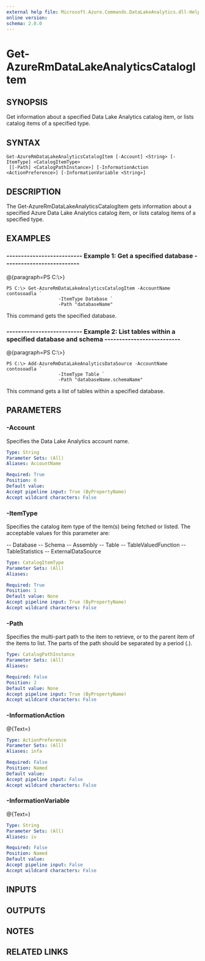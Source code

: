 ```yaml
---
external help file: Microsoft.Azure.Commands.DataLakeAnalytics.dll-Help.xml
online version: 
schema: 2.0.0
---
```


# Get-AzureRmDataLakeAnalyticsCatalogItem
## SYNOPSIS
Get information about a specified Data Lake Analytics catalog item, or lists catalog items of a specified type.

## SYNTAX

```
Get-AzureRmDataLakeAnalyticsCatalogItem [-Account] <String> [-ItemType] <CatalogItemType>
 [[-Path] <CatalogPathInstance>] [-InformationAction <ActionPreference>] [-InformationVariable <String>]
```

## DESCRIPTION
The Get-AzureRmDataLakeAnalyticsCatalogItem gets information about a specified Azure Data Lake Analytics catalog item, or lists catalog items of a specified type.

## EXAMPLES

### --------------------------  Example 1: Get a specified database  --------------------------
@{paragraph=PS C:\\\>}

```
PS C:\> Get-AzureRmDataLakeAnalyticsCatalogItem -AccountName contosoadla `
                   -ItemType Database `
                   -Path "databaseName"
```

This command gets the specified database.

### --------------------------  Example 2: List tables within a specified database and schema  --------------------------
@{paragraph=PS C:\\\>}

```
PS C:\> Add-AzureRmDataLakeAnalyticsDataSource -AccountName contosoadla `
                   -ItemType Table `
                   -Path "databaseName.schemaName"
```

This command gets a list of tables within a specified database.

## PARAMETERS

### -Account
Specifies the Data Lake Analytics account name.

```yaml
Type: String
Parameter Sets: (All)
Aliases: AccountName

Required: True
Position: 0
Default value: 
Accept pipeline input: True (ByPropertyName)
Accept wildcard characters: False
```

### -ItemType
Specifies the catalog item type of the item(s) being fetched or listed.
The acceptable values for this parameter are:

-- Database
-- Schema
-- Assembly
-- Table
-- TableValuedFunction
-- TableStatistics
-- ExternalDataSource

```yaml
Type: CatalogItemType
Parameter Sets: (All)
Aliases: 

Required: True
Position: 1
Default value: None
Accept pipeline input: True (ByPropertyName)
Accept wildcard characters: False
```

### -Path
Specifies the multi-part path to the item to retrieve, or to the parent item of the items to list.
The parts of the path should be separated by a period (.).

```yaml
Type: CatalogPathInstance
Parameter Sets: (All)
Aliases: 

Required: False
Position: 2
Default value: None
Accept pipeline input: True (ByPropertyName)
Accept wildcard characters: False
```

### -InformationAction
@{Text=}

```yaml
Type: ActionPreference
Parameter Sets: (All)
Aliases: infa

Required: False
Position: Named
Default value: 
Accept pipeline input: False
Accept wildcard characters: False
```

### -InformationVariable
@{Text=}

```yaml
Type: String
Parameter Sets: (All)
Aliases: iv

Required: False
Position: Named
Default value: 
Accept pipeline input: False
Accept wildcard characters: False
```

## INPUTS

## OUTPUTS

## NOTES

## RELATED LINKS

